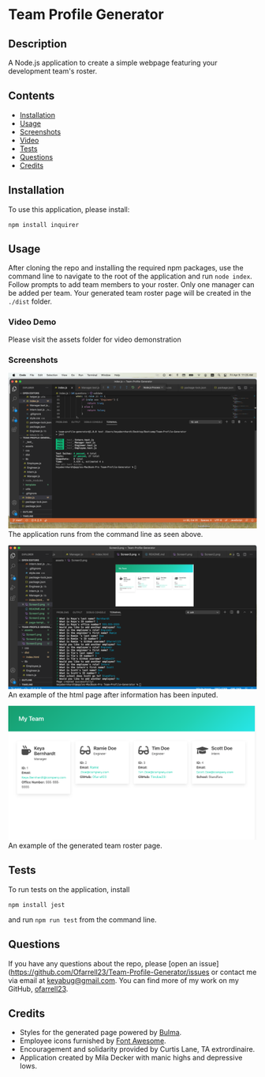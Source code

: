 # Team Profile Generator

## Description
A Node.js application to create a simple webpage featuring your development team's roster.

## Contents
* [Installation](#Installation)
* [Usage](#Usage)
* [Screenshots](#Screenshots)
* [Video](#Video)
* [Tests](#Tests)
* [Questions](#Questions)
* [Credits](#Credits)


## Installation
To use this application, please install: 
```
npm install inquirer
```
    
## Usage
After cloning the repo and installing the required npm packages, use the command line to navigate to the root of the application and run `node index`.  Follow prompts to add team members to your roster.  Only one manager can be added per team.  Your generated team roster page will be created in the `./dist` folder. 
    
### Video Demo
Please visit the assets folder for video demonstration

### Screenshots
![App Screenshot](./assets/Screen1.png)
The application runs from the command line as seen above.

![App Screenshot](./assets/Screen4.png)
An example of the html page after information has been inputed.

![Screenshot](./assets/Screen3.png)
An example of the generated team roster page.



## Tests
To run tests on the application, install
```
npm install jest
```

and run `npm run test` from the command line.
    
## Questions
If you have any questions about the repo, please [open an issue](https://github.com/Ofarrell23/Team-Profile-Generator/issues or contact me via email at keyabug@gmail.com. You can find more of my work on my GitHub, [ofarrell23](https://github.com/Ofarrell23/).
    
## Credits
* Styles for the generated page powered by [Bulma](https://bulma.io/).
* Employee icons furnished by [Font Awesome](https://fontawesome.com/).
* Encouragement and solidarity provided by Curtis Lane, TA extrordinaire. 
* Application created by Mila Decker with manic highs and depressive lows.